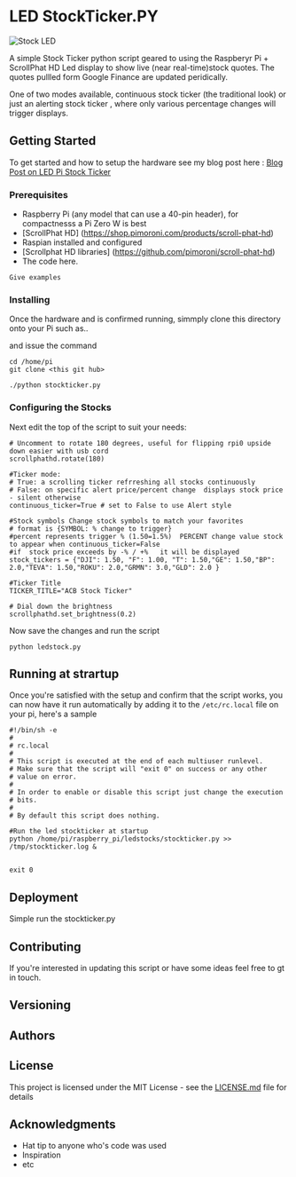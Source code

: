 # LED StockTicker.PY

![Stock LED](http://www.abrandao.com/wp-content/uploads/2018/02/IMG_20180228_120421.jpg)

A simple Stock Ticker python script geared to using the Raspberyr Pi + ScrollPhat HD Led display
to show live (near real-time)stock quotes. The quotes pullled form Google Finance are updated peridically. 

One of two modes available, continuous stock ticker (the traditional look) or just an alerting stock ticker , where only
various percentage changes will trigger displays.

## Getting Started

To get started and how to setup the hardware see my blog post here :
[Blog Post on LED Pi Stock Ticker ](http://www.abrandao.com/2018/02/raspberry-pi-zero-w-led-stock-ticker-code-and-demo/)


### Prerequisites

  * Raspberry Pi (any model that can use a 40-pin header), for compactnesss a Pi Zero W is best
  * [ScrollPhat HD] (https://shop.pimoroni.com/products/scroll-phat-hd)
  * Raspian installed and configured
  * [Scrollphat HD libraries] (https://github.com/pimoroni/scroll-phat-hd)
  * The code here.

```
Give examples
```

### Installing

Once the hardware and is confirmed running,  simmply clone this directory onto your Pi such as..

and issue the command

```
cd /home/pi 
git clone <this git hub>  
```

```./python stockticker.py```

### Configuring the Stocks

Next edit the top of the script to suit your needs:

```
# Uncomment to rotate 180 degrees, useful for flipping rpi0 upside down easier with usb cord
scrollphathd.rotate(180)

#Ticker mode: 
# True: a scrolling ticker refrreshing all stocks continuously
# False: on specific alert price/percent change  displays stock price - silent otherwise
continuous_ticker=True # set to False to use Alert style

#Stock symbols Change stock symbols to match your favorites 
# format is {SYMBOL: % change to trigger}
#percent represents trigger % (1.50=1.5%)  PERCENT change value stock to appear when continuous_ticker=False
#if  stock price exceeds by -% / +%   it will be displayed
stock_tickers = {"DJI": 1.50, "F": 1.00, "T": 1.50,"GE": 1.50,"BP": 2.0,"TEVA": 1.50,"ROKU": 2.0,"GRMN": 3.0,"GLD": 2.0 }

#Ticker Title
TICKER_TITLE="ACB Stock Ticker"

# Dial down the brightness
scrollphathd.set_brightness(0.2)
```

Now save the changes and run the script

```python ledstock.py ```   

## Running at strartup

Once you're satisfied with the setup and confirm that the script works, you can now have it run automatically by adding it to the 
```/etc/rc.local``` file on your pi, here's a sample

```
#!/bin/sh -e
#
# rc.local
#
# This script is executed at the end of each multiuser runlevel.
# Make sure that the script will "exit 0" on success or any other
# value on error.
#
# In order to enable or disable this script just change the execution
# bits.
#
# By default this script does nothing.

#Run the led stockticker at startup
python /home/pi/raspberry_pi/ledstocks/stockticker.py >> /tmp/stockticker.log &


exit 0

```

## Deployment

Simple run the stockticker.py

## Contributing

If you're interested in updating this script or have some ideas feel free to gt in touch.

## Versioning


## Authors


## License

This project is licensed under the MIT License - see the [LICENSE.md](LICENSE.md) file for details

## Acknowledgments

* Hat tip to anyone who's code was used
* Inspiration
* etc
